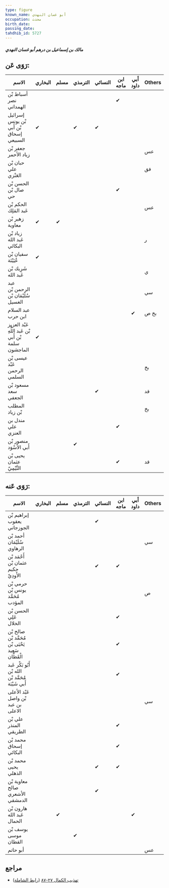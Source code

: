```yaml
---
type: figure
known_name: أبو غسان النهدي
occupation: محدث
birth_date:
passing_date:
tahdhib_id: 5727
---
```

##### مالك بن إسماعيل بن درهم أبو غسان النهدي

## رَوَى عَن:
| الاسم                                                | البخاري | مسلم | الترمذي | النسائي | ابن ماجه | أبي داود | Others |
| ---------------------------------------------------- | ------- | ---- | ------- | ------- | -------- | -------- | ------ |
| أسباط بْن نصر الهمداني                               |         |      |         |         | ✔        |          |        |
| إسرائيل بْن يونس بْن أَبي إسحاق السبيعي              | ✔       |      | ✔       | ✔       |          |          |        |
| جعفر بْن زياد الأحمر                                 |         |      |         |         |          |          | عس     |
| حبان بْن علي العَنْزي                                |         |      |         |         |          |          | فق     |
| الحسن بْن صال بْن حي                                 |         |      |         |         | ✔        |          |        |
| الحكم بْن عَبد المَلِك                               |         |      |         |         |          |          | عس     |
| زهير بْن معاوية                                      | ✔       | ✔    |         |         |          |          |        |
| زياد بْن عَبد الله البكائي                           |         |      |         |         |          |          | ر      |
| سفيان بْن عُيَيْنَة                                  | ✔       |      |         |         |          |          |        |
| شَرِيك بْن عَبد الله                                 |         |      |         |         |          |          | ي      |
| عبد الرحمن بْن سُلَيْمَان بْن الغسيل                 |         |      |         |         |          |          | سي     |
| عبد السلام ابن حرب                                   |         |      |         |         |          | ✔        | بخ ص   |
| عَبْد العزيز بْن عَبد اللَّهِ بْن أَبي سلمة الماجشون | ✔       |      |         |         |          |          |        |
| عيسى بْن عَبْد الرحمن السلمي                         |         |      |         |         |          |          | بخ     |
| مسعود بْن سعد الجعفي                                 |         |      |         | ✔       |          |          | قد     |
| المطلب بْن زياد                                      |         |      |         |         |          |          | بخ     |
| مندل بن علي العنزي                                   |         |      |         |         | ✔        |          |        |
| منصور بْن أَبي الأَسْوَد                             |         |      | ✔       |         |          |          |        |
| يحيى بْن عثمان التَّيْمِيّ                           |         |      |         |         | ✔        |          | قد     |
## رَوَى عَنه:
| الاسم                                               | البخاري | مسلم | الترمذي | النسائي | ابن ماجه | أبي داود | Others |
| --------------------------------------------------- | ------- | ---- | ------- | ------- | -------- | -------- | ------ |
| إبراهيم بْن يعقوب الجوزجاني                         |         |      |         | ✔       |          |          |        |
| أحمد بْن سُلَيْمَان الرهاوي                         |         |      |         |         |          |          | سي     |
| أَحْمَد بْن عثمان بْن حكيم الأَودِيّ                |         |      |         | ✔       | ✔        |          |        |
| حرمي بْن يونس بْن مُحَمَّد المؤدب                   |         |      |         |         |          |          | ص      |
| الحسن بْن عَلِي الخلال                              |         |      |         |         | ✔        |          |        |
| صالح بْن مُحَمَّد بْن يَحْيَى بْن سَعِيد الْقَطَّان |         |      |         |         | ✔        |          |        |
| أَبُو بَكْر عَبد الله بْن مُحَمَّد بْن أَبي شَيْبَة |         |      |         |         | ✔        |          |        |
| عَبْد الأعلى بْن واصل بن عبد الاعلى                 |         |      |         |         |          |          | سي     |
| علي بْن المنذر الطريقي                              |         |      |         |         | ✔        |          |        |
| محمد بْن إسحاق البكائي                              |         |      |         |         | ✔        |          |        |
| محمد بْن يحيى الذهلي                                |         |      |         | ✔       | ✔        |          |        |
| معاوية بْن صالح الأشعري الدمشقي                     |         |      |         | ✔       |          |          |        |
| هارون بْن عَبد الله الحمال                          |         | ✔    |         |         |          | ✔        |        |
| يوسف بْن موسى القطان                                |         |      | ✔       |         |          |          |        |
| أبو حاتم                                            |         |      |         |         |          |          | عس     |
## مراجع
- [تهذيب الكمال ٢٧-٨٧](obsidian://open?vault=Tahdhib-al-Kamal&file=Figures/٥٧٢٧-مالك%20بن%20إسماعيل%20بن%20درهم%20أبو%20غسان%20النهدي) ([رابط الشاملة](https://shamela.ws/book/3722/14476))